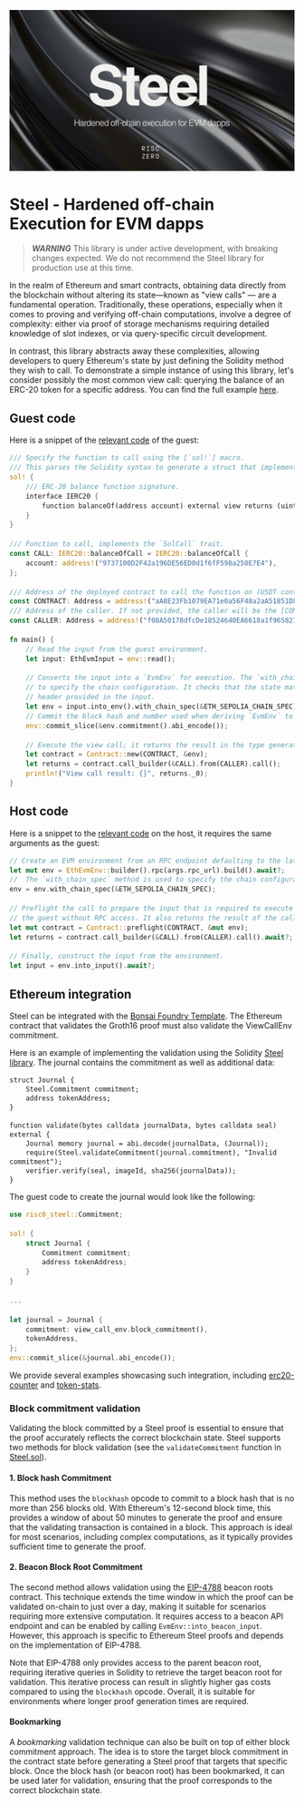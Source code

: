 ![Steel banner](./steel-banner.png)

# Steel - Hardened off-chain Execution for EVM dapps

> ***WARNING***
> This library is under active development, with breaking changes expected.
> We do not recommend the Steel library for production use at this time.

In the realm of Ethereum and smart contracts, obtaining data directly from the blockchain without altering its state—known as "view calls" — are a fundamental operation.
Traditionally, these operations, especially when it comes to proving and verifying off-chain computations, involve a degree of complexity: either via proof of storage mechanisms requiring detailed knowledge of slot indexes, or via query-specific circuit development.

In contrast, this library abstracts away these complexities, allowing developers to query Ethereum's state by just defining the Solidity method they wish to call.
To demonstrate a simple instance of using this library, let's consider possibly the most common view call: querying the balance of an ERC-20 token for a specific address.
You can find the full example [here](../examples/erc20/README.md).

## Guest code

Here is a snippet of the [relevant code](../examples/erc20/methods/guest/src/main.rs) of the guest:

```rust
/// Specify the function to call using the [`sol!`] macro.
/// This parses the Solidity syntax to generate a struct that implements the `SolCall` trait.
sol! {
    /// ERC-20 balance function signature.
    interface IERC20 {
        function balanceOf(address account) external view returns (uint);
    }
}

/// Function to call, implements the `SolCall` trait.
const CALL: IERC20::balanceOfCall = IERC20::balanceOfCall {
    account: address!("9737100D2F42a196DE56ED0d1f6fF598a250E7E4"),
};

/// Address of the deployed contract to call the function on (USDT contract on Sepolia).
const CONTRACT: Address = address!("aA8E23Fb1079EA71e0a56F48a2aA51851D8433D0");
/// Address of the caller. If not provided, the caller will be the [CONTRACT].
const CALLER: Address = address!("f08A50178dfcDe18524640EA6618a1f965821715");

fn main() {
    // Read the input from the guest environment.
    let input: EthEvmInput = env::read();

    // Converts the input into a `EvmEnv` for execution. The `with_chain_spec` method is used
    // to specify the chain configuration. It checks that the state matches the state root in the
    // header provided in the input.
    let env = input.into_env().with_chain_spec(&ETH_SEPOLIA_CHAIN_SPEC);
    // Commit the block hash and number used when deriving `EvmEnv` to the journal.
    env::commit_slice(&env.commitment().abi_encode());

    // Execute the view call; it returns the result in the type generated by the `sol!` macro.
    let contract = Contract::new(CONTRACT, &env);
    let returns = contract.call_builder(&CALL).from(CALLER).call();
    println!("View call result: {}", returns._0);
}
```

## Host code

Here is a snippet to the [relevant code](../examples/erc20/host/src/main.rs) on the host, it requires the same arguments as the guest:

```rust
// Create an EVM environment from an RPC endpoint defaulting to the latest block.
let mut env = EthEvmEnv::builder().rpc(args.rpc_url).build().await?;
//  The `with_chain_spec` method is used to specify the chain configuration.
env = env.with_chain_spec(&ETH_SEPOLIA_CHAIN_SPEC);

// Preflight the call to prepare the input that is required to execute the function in
// the guest without RPC access. It also returns the result of the call.
let mut contract = Contract::preflight(CONTRACT, &mut env);
let returns = contract.call_builder(&CALL).from(CALLER).call().await?;

// Finally, construct the input from the environment.
let input = env.into_input().await?;
```

## Ethereum integration

Steel can be integrated with the [Bonsai Foundry Template]. The Ethereum contract that validates the Groth16 proof must also validate the ViewCallEnv commitment.

Here is an example of implementing the validation using the Solidity [Steel library]. The journal contains the commitment as well as additional data:

```Solidity
struct Journal {
    Steel.Commitment commitment;
    address tokenAddress;
}

function validate(bytes calldata journalData, bytes calldata seal) external {
    Journal memory journal = abi.decode(journalData, (Journal));
    require(Steel.validateCommitment(journal.commitment), "Invalid commitment");
    verifier.verify(seal, imageId, sha256(journalData));
}
```

The guest code to create the journal would look like the following:

```rust
use risc0_steel::Commitment;

sol! {
    struct Journal {
        Commitment commitment;
        address tokenAddress;
    }
}

...

let journal = Journal {
    commitment: view_call_env.block_commitment(),
    tokenAddress,
};
env::commit_slice(&journal.abi_encode());
```

We provide several examples showcasing such integration, including [erc20-counter] and [token-stats].

### Block commitment validation

Validating the block committed by a Steel proof is essential to ensure that the proof accurately reflects the correct blockchain state.
Steel supports two methods for block validation (see the `validateCommitment` function in [Steel.sol](../contracts/src/steel/Steel.sol)).

#### 1. Block hash Commitment

This method uses the `blockhash` opcode to commit to a block hash that is no more than 256 blocks old.
With Ethereum's 12-second block time, this provides a window of about 50 minutes to generate the proof and ensure that the validating transaction is contained in a block.
This approach is ideal for most scenarios, including complex computations, as it typically provides sufficient time to generate the proof.

#### 2. Beacon Block Root Commitment

The second method allows validation using the [EIP-4788] beacon roots contract.
This technique extends the time window in which the proof can be validated on-chain to just over a day, making it suitable for scenarios requiring more extensive computation.
It requires access to a beacon API endpoint and can be enabled by calling `EvmEnv::into_beacon_input`.
However, this approach is specific to Ethereum Steel proofs and depends on the implementation of EIP-4788.

Note that EIP-4788 only provides access to the parent beacon root, requiring iterative queries in Solidity to retrieve the target beacon root for validation.
This iterative process can result in slightly higher gas costs compared to using the `blockhash` opcode. Overall, it is suitable for environments where longer proof generation times are required.

#### Bookmarking

A *bookmarking* validation technique can also be built on top of either block commitment approach.
The idea is to store the target block commitment in the contract state before generating a Steel proof that targets that specific block.
Once the block hash (or beacon root) has been bookmarked, it can be used later for validation, ensuring that the proof corresponds to the correct blockchain state.

[erc20-counter]: ../examples/erc20-counter/README.md
[token-stats]: ../examples/token-stats/README.md
[Bonsai Foundry Template]: https://github.com/risc0/bonsai-foundry-template
[Steel library]: ../contracts/src/steel/Steel.sol
[EIP-4788]: https://eips.ethereum.org/EIPS/eip-4788
